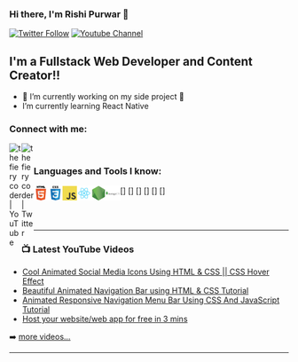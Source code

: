 ### Hi there, I'm Rishi Purwar 👋

[![Twitter Follow](https://img.shields.io/twitter/follow/thefierycoder?color=1DA1F2&logo=twitter&style=for-the-badge)](https://twitter.com/intent/follow?screen_name=thefierycoder)
[![Youtube Channel](https://img.shields.io/website?label=SUBSCRIBE&url=https%3A%2F%2Fwww.youtube.com/channel/UCLEaHYQmjtEi0YAf5crUZZQ&color=#FF0000&logo=youtube&style=for-the-badge)](https://www.youtube.com/channel/UCLEaHYQmjtEi0YAf5crUZZQ)

## I'm a Fullstack Web Developer and Content Creator!!

- 🌱 I’m currently working on my side project 🤑
- I’m currently learning React Native

### Connect with me:

[<img align="left" alt="the fiery coder | YouTube" width="22px" src="https://cdn.jsdelivr.net/npm/simple-icons@v3/icons/youtube.svg" />][youtube]
[<img align="left" alt="the fiery coder | Twitter" width="22px" src="https://cdn.jsdelivr.net/npm/simple-icons@v3/icons/twitter.svg" />][twitter]

<br />

### Languages and Tools I know:

[<img align="left" alt="HTML5" width="26px" src="https://raw.githubusercontent.com/github/explore/80688e429a7d4ef2fca1e82350fe8e3517d3494d/topics/html/html.png" />]
[<img align="left" alt="CSS3" width="26px" src="https://raw.githubusercontent.com/github/explore/80688e429a7d4ef2fca1e82350fe8e3517d3494d/topics/css/css.png" />]
[<img align="left" alt="JavaScript" width="26px" src="https://raw.githubusercontent.com/github/explore/80688e429a7d4ef2fca1e82350fe8e3517d3494d/topics/javascript/javascript.png" />]
[<img align="left" alt="React" width="26px" src="https://raw.githubusercontent.com/github/explore/80688e429a7d4ef2fca1e82350fe8e3517d3494d/topics/react/react.png" />]
[<img align="left" alt="Node.js" width="26px" src="https://raw.githubusercontent.com/github/explore/80688e429a7d4ef2fca1e82350fe8e3517d3494d/topics/nodejs/nodejs.png" />]
[<img align="left" alt="MongoDB" width="26px" src="https://raw.githubusercontent.com/github/explore/80688e429a7d4ef2fca1e82350fe8e3517d3494d/topics/mongodb/mongodb.png" />]

<br />
<br />

---

### 📺 Latest YouTube Videos

<!-- YOUTUBE:START -->

- [Cool Animated Social Media Icons Using HTML & CSS || CSS Hover Effect](https://www.youtube.com/watch?v=qP9EB3FaKnA)
- [Beautiful Animated Navigation Bar using HTML & CSS Tutorial](https://www.youtube.com/watch?v=EcIyGsu9SNA)
- [Animated Responsive Navigation Menu Bar Using CSS And JavaScript Tutorial](https://www.youtube.com/watch?v=ontuYXX4Pi4)
- [Host your website/web app for free in 3 mins](https://www.youtube.com/watch?v=Qr90ECO8WBg)
<!-- YOUTUBE:END -->

➡️ [more videos...](https://www.youtube.com/channel/UCLEaHYQmjtEi0YAf5crUZZQ/videos)

---

<!-- ### 📕 Latest Blog Posts -->

<!-- BLOG-POST-LIST:START -->

<!-- BLOG-POST-LIST:END -->

<!-- ➡️ [more blog posts...]() -->

<!-- --- -->

[twitter]: https://twitter.com/intent/follow
[youtube]: https://www.youtube.com/channel/UCLEaHYQmjtEi0YAf5crUZZQ/videos
